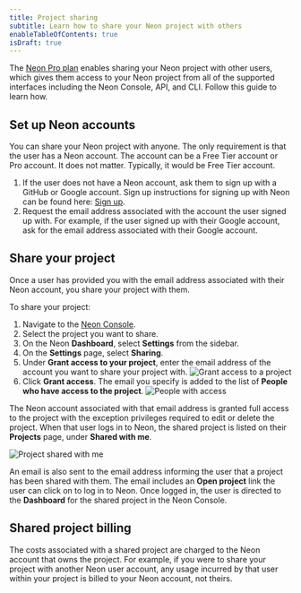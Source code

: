 ```yaml
---
title: Project sharing 
subtitle: Learn how to share your Neon project with others
enableTableOfContents: true
isDraft: true
---
```


The [Neon Pro plan](/docs/introduction/pro-plan) enables sharing your Neon project with other users, which gives them access to your Neon project from all of the supported interfaces including the Neon Console, API, and CLI. Follow this guide to learn how.

## Set up Neon accounts

You can share your Neon project with anyone. The only requirement is that the user has a Neon account. The account can be a Free Tier account or Pro account. It does not matter. Typically, it would be Free Tier account.

1. If the user does not have a Neon account, ask them to sign up with a GitHub or Google account. Sign up instructions for signing up with Neon can be found here: [Sign up](/docs/get-started-with-neon/signing-up).
2. Request the email address associated with the account the user signed up with. For example, if the user signed up with their Google account, ask for the email address associated with their Google account.

## Share your project

Once a user has provided you with the email address associated with their Neon account, you share your project with them.

To share your project:

1. Navigate to the [Neon Console](https://console.neon.tech/app/projects).
2. Select the project you want to share.
1. On the Neon **Dashboard**, select **Settings** from the sidebar.
1. On the **Settings** page, select **Sharing**.
1. Under **Grant access to your project**, enter the email address of the account you want to share your project with.
    ![Grant access to a project](/docs/guides/sharing_grant_access.png)
1. Click **Grant access**. The email you specify is added to the list of **People who have access to the project**.
    ![People with access](/docs/guides/sharing_people_with_access.png)

The Neon account associated with that email address is granted full access to the project with the exception privileges required to edit or delete the project. When that user logs in to Neon, the shared project is listed on their **Projects** page, under **Shared with me**.

![Project shared with me](/docs/guides/shared_with_me.png)

An email is also sent to the email address informing the user that a project has been shared with them. The email includes an **Open project** link the user can click on to log in to Neon. Once logged in, the user is directed to the **Dashboard** for the shared project in the Neon Console.

## Shared project billing

The costs associated with a shared project are charged to the Neon account that owns the project. For example, if you were to share your project with another Neon user account, any usage incurred by that user within your project is billed to your Neon account, not theirs.
